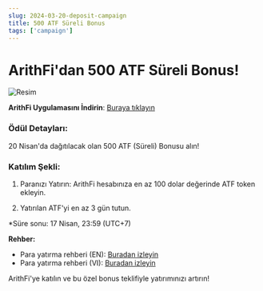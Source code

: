 ```yaml
---
slug: 2024-03-20-deposit-campaign
title: 500 ATF Süreli Bonus
tags: ['campaign']
---
```


# ArithFi'dan 500 ATF Süreli Bonus!

![Resim](https://nftstorage.link/ipfs/bafybeielser6f6d4trkjpihh2ar6k7rjnyhzeg5eo42nk6v2q2yl2a5gpu)

**ArithFi Uygulamasını İndirin**: [Buraya tıklayın](https://arithfi.com/download.html?code=web)

### Ödül Detayları:

20 Nisan'da dağıtılacak olan 500 ATF (Süreli) Bonusu alın!

### Katılım Şekli:

1. Paranızı Yatırın: ArithFi hesabınıza en az 100 dolar değerinde ATF token ekleyin.

2. Yatırılan ATF'yi en az 3 gün tutun.

*Süre sonu: 17 Nisan, 23:59 (UTC+7)

**Rehber:**

- Para yatırma rehberi (EN): [Buradan izleyin](https://www.youtube.com/watch?v=Mcr1bTsPTK4)  
- Para yatırma rehberi (VI): [Buradan izleyin](https://t.me/ArithFiVietnamese/26)

ArithFi'ye katılın ve bu özel bonus teklifiyle yatırımınızı artırın!
